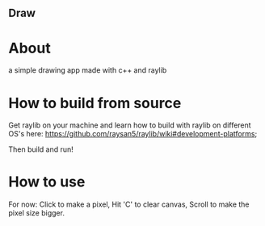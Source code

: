 ## Draw

# About
a simple drawing app made with c++ and raylib

# How to build from source
Get raylib on your machine and learn how to build with raylib on different OS's here: https://github.com/raysan5/raylib/wiki#development-platforms;

Then build and run!
# How to use
For now:
Click to make a pixel,
Hit 'C' to clear canvas,
Scroll to make the pixel size bigger.